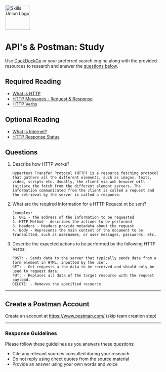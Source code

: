 [<img src="assets/images/su-logo.png" alt="Skills Union Logo" height="80px" />](https://www.skillsunion.com/)

# API's & Postman: Study

Use [DuckDuckGo](https://duckduckgo.com/) or your preferred search engine along with the provided resources to research and answer the [questions below](#questions).

## Required Reading

- [What is HTTP](https://developer.mozilla.org/en-US/docs/Web/HTTP)
- [HTTP Messages - Request & Response](https://developer.mozilla.org/en-US/docs/Web/HTTP/Messages)
- [HTTP Verbs](https://developer.mozilla.org/en-US/docs/Web/HTTP/Methods)

## Optional Reading

- [What is Internet?](https://youtu.be/Dxcc6ycZ73M)
- [HTTP Response Status](https://developer.mozilla.org/en-US/docs/Web/HTTP/Status)

## Questions

1. Describe how HTTP works?

   ```
   Hypertext Transfer Protocol (HTTP) is a resource fetching protocol that gathers all the different elements, such as images, texts, video, scripts etc. Usually, the client via web browser will initiate the fetch from the different element servers. The information communicated from the client is called a request and the retrieval by the server is called a response.
   ```

2. What are the required information for a HTTP Request ot be sent?

   ```
   Examples:
   1. URL - the address of the information to be requested
   2. HTTP Method - describes the actions to be performed
   3. Headers - Headers provide metadata about the request
   4. Body - Represents the main content of the document to be transmitted, such as usernames, or user messages, passwords, etc.
   ```

3. Describe the expected actions to be performed by the following HTTP Verbs:

   ```
   POST: - Sends data to the server that typically sends data from a form element in HTML, inputted by the user.
   GET: - Get requests a the data to be received and should only be used to request data.
   PUT: - Replaces all data of the target resource with the request payload.
   DELETE: - Removes the specified resource.
   ```

---

## Create a Postman Account

Create an account at https://www.postman.com/ (skip team creation step)

---

### Response Guidelines

Please follow these guidelines as you answers these questions:

- Cite any relevant sources consulted during your research
- Do not reply using direct quotes from the source material
- Provide an answer using your own words and voice
